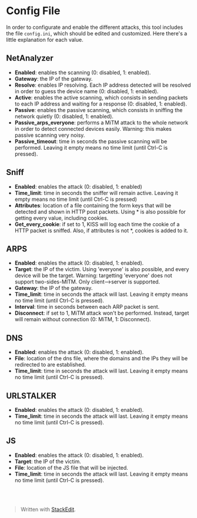 # Config File

 In order to configurate and enable the different attacks, this tool includes the file `config.ini`, which should be edited and customized. Here there's a little explanation for each value.

## NetAnalyzer
- **Enabled**: enables the scanning (0: disabled, 1: enabled).
- **Gateway**: the IP of the gateway.
- **Resolve**: enables IP resolving. Each IP address detected will be resolved in order to guess the device name (0: disabled, 1: enabled).
- **Active**: enables the active scanning, which consists in sending packets to each IP address and waiting for a response (0: disabled, 1: enabled).
- **Passive**: enables the passive scanning, which consists in sniffing the network quietly (0: disabled, 1: enabled).
- **Passive_arps_everyone**: performs a MiTM attack to the whole network in order to detect connected devices easily. Warning: this makes passive scanning very noisy.
- **Passive_timeout**: time in seconds the passive scanning will be performed. Leaving it empty means no time limit (until Ctrl-C is pressed).

## Sniff
 - **Enabled**: enables the attack (0: disabled, 1: enabled)
 - **Time_limit**: time in seconds the sniffer will remain active. Leaving it empty means no time limit (until Ctrl-C is pressed)
 - **Attributes**: location of a file containing the form keys that will be detected and shown in HTTP post packets. Using * is also possible for getting every value, including cookies.
 - **Get_every_cookie**: if set to 1, KISS will log each time the cookie of a HTTP packet is sniffed. Also, if attributes is not *, cookies is added to it.

## ARPS
- **Enabled**: enables the attack (0: disabled, 1: enabled).
- **Target**: the IP of the victim. Using 'everyone' is also possible, and every device will be the target. Warning: targetting 'everyone' does not support two-sides-MITM. Only client-->server is supported.
- **Gateway**: the IP of the gateway.
- **Time_limit**: time in seconds the attack will last. Leaving it empty means no time limit (until Ctrl-C is pressed).
- **Interval**: time in seconds between each ARP packet is sent.
- **Disconnect**: if set to 1, MiTM attack won't be performed. Instead, target will remain without connection (0: MiTM, 1: Disconnect).

## DNS
- **Enabled**: enables the attack (0: disabled, 1: enabled).
- **File**: location of the dns file, where the domains and the IPs they will be redirected to are established.
- **Time_limit**: time in seconds the attack will last. Leaving it empty means no time limit (until Ctrl-C is pressed).

## URLSTALKER
- **Enabled**: enables the attack (0: disabled, 1: enabled).
- **Time_limit**: time in seconds the attack will last. Leaving it empty means no time limit (until Ctrl-C is pressed).

## JS
- **Enabled**: enables the attack (0: disabled, 1: enabled).
- **Target**: the IP of the victim.
- **File**: location of the JS file that will be injected.
- **Time_limit**: time in seconds the attack will last. Leaving it empty means no time limit (until Ctrl-C is pressed).

<br><br>
> Written with [StackEdit](https://stackedit.io/).
